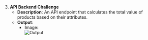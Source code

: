 3. **API Backend Challenge**
   - **Description**: An API endpoint that calculates the total value of products based on their attributes.
   - **Output**:
     - Image:  
       ![Output](backend-challenge/output.png)
